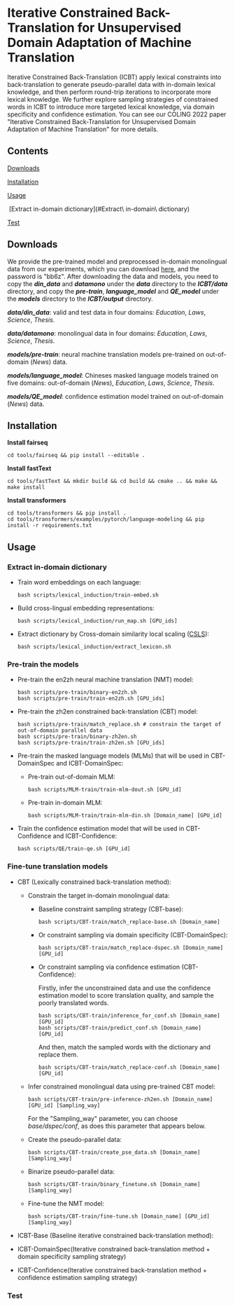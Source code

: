 # Iterative Constrained Back-Translation for Unsupervised Domain Adaptation of Machine Translation

Iterative Constrained Back-Translation  (ICBT) apply lexical constraints into back-translation to generate pseudo-parallel data with in-domain lexical knowledge, and then perform round-trip iterations to incorporate more lexical knowledge. We further explore sampling strategies of constrained words in ICBT to introduce more targeted lexical knowledge, via domain specificity and confidence estimation. You can see our COLING 2022 paper "Iterative Constrained Back-Translation for Unsupervised Domain Adaptation of Machine Translation"  for more details.

## Contents

[Downloads](#Downloads)

[Installation](#Installation)

[Usage](#Usage)

​       [Extract in-domain dictionary](#Extract\ in-domain\ dictionary)

[Test](#Test)

## Downloads

We provide the pre-trained model and preprocessed in-domain monolingual data from our experiments, which you can download [here](https://pan.baidu.com/s/1kXxZf19WYnb07WS0JfVy9Q ), and the password is "bb6z". After downloading the data and models, you need to copy the ***din_data*** and ***datamono*** under the ***data*** directory to the ***ICBT/data*** directory, and copy the ***pre-train***, ***language_model*** and ***QE_model*** under the ***models*** directory to the ***ICBT/output*** directory.

***data/din_data***: valid and test data in four domains: *Education*, *Laws*, *Science*, *Thesis*.

***data/datamono***: monolingual data in four domains: *Education*, *Laws*, *Science*, *Thesis*.

***models/pre-train***: neural machine translation models pre-trained on out-of-domain (*News*) data.

***models/language_model***: Chineses masked language models trained on five domains: out-of-domain (*News*), *Education*, *Laws*, *Science*, *Thesis*.

***models/QE_model***: confidence estimation model trained on  out-of-domain (*News*) data.

## Installation

**Install fairseq**

```
cd tools/fairseq && pip install --editable .
```

**Install fastText**

```
cd tools/fastText && mkdir build && cd build && cmake .. && make && make install
```

**Install  transformers**

```
cd tools/transformers && pip install .
cd tools/transformers/examples/pytorch/language-modeling && pip install -r requirements.txt
```



## Usage

### Extract in-domain dictionary

- Train word embeddings on each language:

  ```shell
  bash scripts/lexical_induction/train-embed.sh
  ```

- Build cross-lingual embedding representations:

  ```shell
  bash scripts/lexical_induction/run_map.sh [GPU_ids]
  ```

- Extract dictionary by Cross-domain similarity local scaling ([CSLS](https://arxiv.org/pdf/1710.04087.pdf)):

  ```
  bash scripts/lexical_induction/extract_lexicon.sh
  ```

### Pre-train the models

- Pre-train the en2zh neural machine translation (NMT) model:

  ```
  bash scripts/pre-train/binary-en2zh.sh
  bash scripts/pre-train/train-en2zh.sh [GPU_ids]
  ```

- Pre-train the zh2en constrained back-translation (CBT) model:

  ```
  bash scripts/pre-train/match_replace.sh # constrain the target of out-of-domain parallel data
  bash scripts/pre-train/binary-zh2en.sh 
  bash scripts/pre-train/train-zh2en.sh [GPU_ids]
  ```

- Pre-train the masked language models (MLMs) that will be used in CBT-DomainSpec and ICBT-DomainSpec:

  - Pre-train out-of-domain MLM:

    ```
    bash scripts/MLM-train/train-mlm-dout.sh [GPU_id]
    ```

  - Pre-train in-domain MLM:

    ```
    bash scripts/MLM-train/train-mlm-din.sh [Domain_name] [GPU_id]
    ```

- Train the confidence estimation model that will be used in CBT-Confidence and ICBT-Confidence:

  ```
  bash scripts/QE/train-qe.sh [GPU_id]
  ```

### Fine-tune translation models

- CBT (Lexically constrained back-translation method):

  - Constrain the target in-domain monolingual data:

    - Baseline constraint sampling strategy (CBT-base):

      ```
      bash scripts/CBT-train/match_replace-base.sh [Domain_name]
      ```

    - Or  constraint sampling via domain specificity (CBT-DomainSpec):

      ```
      bash scripts/CBT-train/match_replace-dspec.sh [Domain_name] [GPU_id]
      ```

    - Or  constraint sampling via confidence estimation (CBT-Confidence):

      Firstly, infer the unconstrained data and use the confidence estimation model to score translation quality, and sample the  poorly translated words.

      ```
      bash scripts/CBT-train/inference_for_conf.sh [Domain_name] [GPU_id]
      bash scripts/CBT-train/predict_conf.sh [Domain_name] [GPU_id]
      ```

      And then, match the sampled words with the dictionary and replace them.

      ```
      bash scripts/CBT-train/match_replace-conf.sh [Domain_name] [GPU_id]
      ```

  - Infer constrained monolingual data using pre-trained CBT model:

    ```
    bash scripts/CBT-train/pre-inference-zh2en.sh [Domain_name] [GPU_id] [Sampling_way]
    ```

    For the "Sampling_way" parameter, you can choose *base/dspec/conf*, as does this parameter that appears below.

  - Create the pseudo-parallel data:

    ```
    bash scripts/CBT-train/create_pse_data.sh [Domain_name] [Sampling_way]
    ```

  - Binarize pseudo-parallel data:

    ```
    bash scripts/CBT-train/binary_finetune.sh [Domain_name] [Sampling_way]
    ```

  - Fine-tune the NMT model:

    ```
    bash scripts/CBT-train/fine-tune.sh [Domain_name] [GPU_id] [Sampling_way]
    ```

- ICBT-Base (Baseline iterative constrained back-translation method):

  

- ICBT-DomainSpec(Iterative constrained back-translation method + domain specificity sampling strategy)

  

- ICBT-Confidence(Iterative constrained back-translation method + confidence estimation sampling strategy)

### Test

